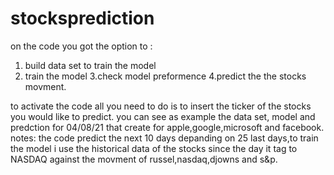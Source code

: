 # stocksprediction
on the code you got the option to :
1. build data set to train the model
2. train the model
3.check model preformence
4.predict the the stocks movment.

to activate the code all you need to do is to insert the ticker of the stocks you would like to predict.
you can see as example the data set, model and  predction for 04/08/21 that create for apple,google,microsoft and facebook.
notes:
the code predict the next 10 days depanding on 25 last days,to train the model i use the historical data of the stocks since the day it tag to NASDAQ against the movment of 
russel,nasdaq,djowns and s&p.
